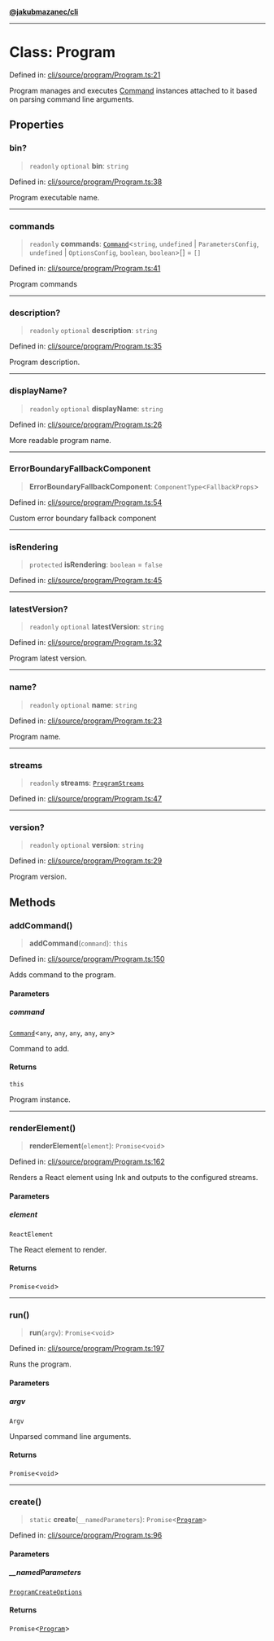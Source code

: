 [**@jakubmazanec/cli**](../README.md)

---

# Class: Program

Defined in:
[cli/source/program/Program.ts:21](https://github.com/jakubmazanec/tools/blob/90a5050fae768000bb00b2044438762c3c8c0f98/packages/cli/source/program/Program.ts#L21)

Program manages and executes [Command](Command.md) instances attached to it based on parsing command
line arguments.

## Properties

### bin?

> `readonly` `optional` **bin**: `string`

Defined in:
[cli/source/program/Program.ts:38](https://github.com/jakubmazanec/tools/blob/90a5050fae768000bb00b2044438762c3c8c0f98/packages/cli/source/program/Program.ts#L38)

Program executable name.

---

### commands

> `readonly` **commands**: [`Command`](Command.md)\<`string`, `undefined` \| `ParametersConfig`,
> `undefined` \| `OptionsConfig`, `boolean`, `boolean`\>[] = `[]`

Defined in:
[cli/source/program/Program.ts:41](https://github.com/jakubmazanec/tools/blob/90a5050fae768000bb00b2044438762c3c8c0f98/packages/cli/source/program/Program.ts#L41)

Program commands

---

### description?

> `readonly` `optional` **description**: `string`

Defined in:
[cli/source/program/Program.ts:35](https://github.com/jakubmazanec/tools/blob/90a5050fae768000bb00b2044438762c3c8c0f98/packages/cli/source/program/Program.ts#L35)

Program description.

---

### displayName?

> `readonly` `optional` **displayName**: `string`

Defined in:
[cli/source/program/Program.ts:26](https://github.com/jakubmazanec/tools/blob/90a5050fae768000bb00b2044438762c3c8c0f98/packages/cli/source/program/Program.ts#L26)

More readable program name.

---

### ErrorBoundaryFallbackComponent

> **ErrorBoundaryFallbackComponent**: `ComponentType`\<`FallbackProps`\>

Defined in:
[cli/source/program/Program.ts:54](https://github.com/jakubmazanec/tools/blob/90a5050fae768000bb00b2044438762c3c8c0f98/packages/cli/source/program/Program.ts#L54)

Custom error boundary fallback component

---

### isRendering

> `protected` **isRendering**: `boolean` = `false`

Defined in:
[cli/source/program/Program.ts:45](https://github.com/jakubmazanec/tools/blob/90a5050fae768000bb00b2044438762c3c8c0f98/packages/cli/source/program/Program.ts#L45)

---

### latestVersion?

> `readonly` `optional` **latestVersion**: `string`

Defined in:
[cli/source/program/Program.ts:32](https://github.com/jakubmazanec/tools/blob/90a5050fae768000bb00b2044438762c3c8c0f98/packages/cli/source/program/Program.ts#L32)

Program latest version.

---

### name?

> `readonly` `optional` **name**: `string`

Defined in:
[cli/source/program/Program.ts:23](https://github.com/jakubmazanec/tools/blob/90a5050fae768000bb00b2044438762c3c8c0f98/packages/cli/source/program/Program.ts#L23)

Program name.

---

### streams

> `readonly` **streams**: [`ProgramStreams`](../type-aliases/ProgramStreams.md)

Defined in:
[cli/source/program/Program.ts:47](https://github.com/jakubmazanec/tools/blob/90a5050fae768000bb00b2044438762c3c8c0f98/packages/cli/source/program/Program.ts#L47)

---

### version?

> `readonly` `optional` **version**: `string`

Defined in:
[cli/source/program/Program.ts:29](https://github.com/jakubmazanec/tools/blob/90a5050fae768000bb00b2044438762c3c8c0f98/packages/cli/source/program/Program.ts#L29)

Program version.

## Methods

### addCommand()

> **addCommand**(`command`): `this`

Defined in:
[cli/source/program/Program.ts:150](https://github.com/jakubmazanec/tools/blob/90a5050fae768000bb00b2044438762c3c8c0f98/packages/cli/source/program/Program.ts#L150)

Adds command to the program.

#### Parameters

##### command

[`Command`](Command.md)\<`any`, `any`, `any`, `any`, `any`\>

Command to add.

#### Returns

`this`

Program instance.

---

### renderElement()

> **renderElement**(`element`): `Promise`\<`void`\>

Defined in:
[cli/source/program/Program.ts:162](https://github.com/jakubmazanec/tools/blob/90a5050fae768000bb00b2044438762c3c8c0f98/packages/cli/source/program/Program.ts#L162)

Renders a React element using Ink and outputs to the configured streams.

#### Parameters

##### element

`ReactElement`

The React element to render.

#### Returns

`Promise`\<`void`\>

---

### run()

> **run**(`argv`): `Promise`\<`void`\>

Defined in:
[cli/source/program/Program.ts:197](https://github.com/jakubmazanec/tools/blob/90a5050fae768000bb00b2044438762c3c8c0f98/packages/cli/source/program/Program.ts#L197)

Runs the program.

#### Parameters

##### argv

`Argv`

Unparsed command line arguments.

#### Returns

`Promise`\<`void`\>

---

### create()

> `static` **create**(`__namedParameters`): `Promise`\<[`Program`](Program.md)\>

Defined in:
[cli/source/program/Program.ts:96](https://github.com/jakubmazanec/tools/blob/90a5050fae768000bb00b2044438762c3c8c0f98/packages/cli/source/program/Program.ts#L96)

#### Parameters

##### \_\_namedParameters

[`ProgramCreateOptions`](../type-aliases/ProgramCreateOptions.md)

#### Returns

`Promise`\<[`Program`](Program.md)\>
